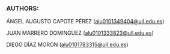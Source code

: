 ### AUTHORS:
ÁNGEL AUGUSTO CAPOTE PÉREZ
(alu0101349404@ull.edu.es)

JUAN MARRERO DOMINGUEZ
(alu0101333823@ull.edu.es)

DIEGO DÍAZ MORÓN
(alu0101783315@ull.edu.es)
